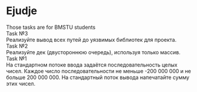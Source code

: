 # Ejudje
Those tasks are for BMSTU students </br>
Task №3 </br>
Реализуйте вывод всех путей до уязвимых библиотек для проекта. </br>
Task №2 </br>
Реализуйте дек (двустороннюю очередь), используя только массив. </br>
Task №1 </br>
На стандартном потоке ввода задаётся последовательность целых чисел.
Каждое число последовательности не меньше -200 000 000 и не больше 200 000 000.
На стандартный поток вывода напечатайте сумму этих чисел.  </br>
